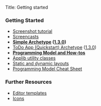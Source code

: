 Title: Getting started

### Getting Started

- [Screenshot tutorial](screenshots.html)
- [Screencasts](screencasts.html)
- **[Simple Archetype](simple-archetype.html) ([1.3.0](release-notes/about.html))**
- [ToDo App (Quickstart) Archetype](quickstart-archetype.html) ([1.3.0](release-notes/about.html))
- **[Programming Model and How-tos](../applib-guide/about.html)**
- [Applib utility classes](../applib-guide/reference/Utility.html)
- [Static and dynamic layouts](../core/dynamic-layouts.html)
- [Programming Model Cheat Sheet](cheat-sheet.html)

### Further Resources

- [Editor templates](editor-templates.html)
- [Icons](icons.html)

